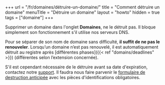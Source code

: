 +++
url = "/fr/domaines/détruire-un-domaine/"
title = "Comment détruire un domaine"
menuTitle = "Détruire un domaine"
layout = "howto"
hidden = true
tags = ["domaine"]
+++

Supprimer un domaine dans l'onglet **Domaines**, ne le détruit pas. Il bloque simplement son fonctionnement s'il utilise nos serveurs DNS.

Pour se séparer de son nom de domaine sans difficulté, **il suffit de ne pas le renouveler**. Lorsqu’un domaine n’est pas renouvelé, il est automatiquement détruit au registre après [différentes phases]({{< ref "domains/deadlines" >}}) (différentes selon l’extension concernée).

S'il est cependant nécessaire de le détruire avant sa date d'expiration, contactez notre [support](https://admin.alwaysdata.com/support/add/). Il faudra nous faire parvenir le [formulaire de destruction anticipée](https://docs.gandi.net/fr/_downloads/delete-fr-v5.pdf) avec les pièces d'identifications obligatoires.
